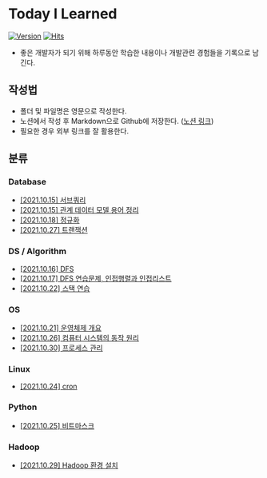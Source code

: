 # Today I Learned

[![Version](https://img.shields.io/badge/version-2021.10.15-red.svg)](./CHANGELOG)  [![Hits](https://hits.seeyoufarm.com/api/count/incr/badge.svg?url=https%3A%2F%2Fgithub.com%2Fgnlenfn%2FTIL&count_bg=%2379C83D&title_bg=%23555555&icon=&icon_color=%23E7E7E7&title=hits&edge_flat=false)](https://hits.seeyoufarm.com)

* 좋은 개발자가 되기 위해 하루동안 학습한 내용이나 개발관련 경험들을 기록으로 남긴다.

## 작성법
- 폴더 및 파일명은 영문으로 작성한다.
- 노션에서 작성 후 Markdown으로 Github에 저장한다. ([노션 링크](https://gnlenfn.notion.site/TIL-23bf89d56c3c427995f6b008e4f051dd))
- 필요한 경우 외부 링크를 잘 활용한다.

## 분류
### Database
- [[2021.10.15] 서브쿼리](https://github.com/gnlenfn/TIL/blob/main/Database/Subquery.md)
- [[2021.10.15] 관계 데이터 모델 용어 정리](https://github.com/gnlenfn/TIL/blob/main/Database/database_terms.md)
- [[2021.10.18] 정규화](https://github.com/gnlenfn/TIL/blob/main/Database/Normalization.md)
- [[2021.10.27] 트랜잭션](https://github.com/gnlenfn/TIL/blob/main/Database/transaction.md)

### DS / Algorithm
- [[2021.10.16] DFS](https://github.com/gnlenfn/TIL/blob/main/Algorithm/DFS.md)
- [[2021.10.17] DFS 연습문제, 인접행렬과 인접리스트](https://github.com/gnlenfn/TIL/blob/main/Algorithm/%5BProgrammers%5DNetwork.md)
- [[2021.10.22] 스택 연습](https://github.com/gnlenfn/TIL/blob/main/Algorithm/BOJ_StackPractice.md)

### OS
- [[2021.10.21] 운영체제 개요](https://github.com/gnlenfn/TIL/blob/main/OS/OS_intro.md)
- [[2021.10.26] 컴퓨터 시스템의 동작 원리](https://github.com/gnlenfn/TIL/blob/main/OS/%EC%BB%B4%ED%93%A8%ED%84%B0%20%EC%8B%9C%EC%8A%A4%ED%85%9C%EC%9D%98%20%EB%8F%99%EC%9E%91%20%EC%9B%90%EB%A6%AC.md)
- [[2021.10.30] 프로세스 관리](https://github.com/gnlenfn/TIL/blob/main/OS/%ED%94%84%EB%A1%9C%EC%84%B8%EC%8A%A4_%EA%B4%80%EB%A6%AC.md)

### Linux
- [[2021.10.24] cron](https://github.com/gnlenfn/TIL/blob/main/Linux/cron.md)

### Python
- [[2021.10.25] 비트마스크](https://github.com/gnlenfn/TIL/blob/main/Python/bitmask.md)

### Hadoop
- [[2021.10.29] Hadoop 환경 설치](https://github.com/gnlenfn/TIL/blob/main/Hadoop/Install_Hadoop.md)